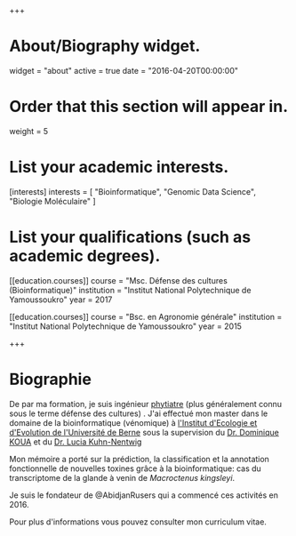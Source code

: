 +++
# About/Biography widget.
widget = "about"
active = true
date = "2016-04-20T00:00:00"

# Order that this section will appear in.
weight = 5

# List your academic interests.
[interests]
  interests = [ 
    "Bioinformatique",
    "Genomic Data Science",
    "Biologie Moléculaire" 
  ]

# List your qualifications (such as academic degrees).
[[education.courses]]
  course = "Msc. Défense des cultures (Bioinformatique)" 
  institution = "Institut National Polytechnique de Yamoussoukro" 
  year = 2017

[[education.courses]]
  course = "Bsc. en Agronomie générale"
  institution = "Institut National Polytechnique de Yamoussoukro"
  year = 2015

+++

# Biographie

De par ma formation, je suis ingénieur [phytiatre](http://www.nzdl.org/gsdlmod?e=d-00000-00---off-0unesco--00-0----0-10-0---0---0direct-10---4-------0-1l--11-en-50---20-about---00-0-1-00-0--4----0-0-11-10-0utfZz-8-00&a=d&cl=CL2.2&d=HASH274189748349ba014ac049.5.2.fc) (plus généralement connu sous le terme défense des cultures) . 
J'ai effectué mon master dans le domaine de la bioinformatique (vénomique) à [l'Institut d'Ecologie et d'Evolution de l'Université de Berne](http://www.iee.unibe.ch/index_fr.html) sous la supervision du [Dr. Dominique KOUA](https://www.linkedin.com/in/dominique-koua-4397a313/) et du [Dr. Lucia Kuhn-Nentwig](http://www.ecol.iee.unibe.ch/about_us/staff/dr_kuhn_nentwig_lucia/index_eng.html)

Mon mémoire a porté sur la prédiction, la classification et la annotation fonctionnelle de nouvelles toxines grâce à la bioinformatique: cas du transcriptome de la glande à venin de *Macroctenus kingsleyi*. 

Je suis le fondateur de @AbidjanRusers qui a commencé ces activités en 2016.

Pour plus d'informations vous pouvez consulter mon curriculum vitae.
